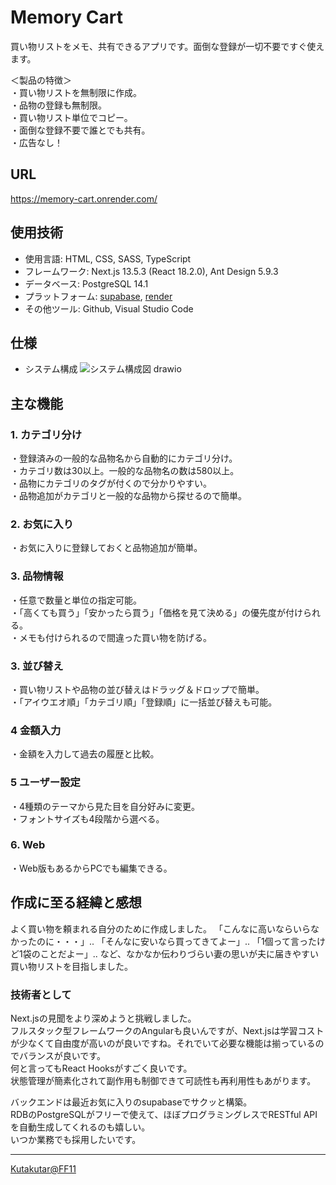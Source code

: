# Memory Cart
買い物リストをメモ、共有できるアプリです。面倒な登録が一切不要ですぐ使えます。  

＜製品の特徴＞  
・買い物リストを無制限に作成。  
・品物の登録も無制限。  
・買い物リスト単位でコピー。  
・面倒な登録不要で誰とでも共有。  
・広告なし！  
  

## URL
https://memory-cart.onrender.com/


## 使用技術
- 使用言語: HTML, CSS, SASS, TypeScript
- フレームワーク: Next.js 13.5.3 (React 18.2.0), Ant Design 5.9.3
- データベース: PostgreSQL 14.1
- プラットフォーム: [supabase](https://supabase.com/), [render](https://render.com/)
- その他ツール: Github, Visual Studio Code

## 仕様
- システム構成
![システム構成図 drawio](https://github.com/kutarkutakuta/ffxi_renkei_navi_next/assets/122729867/b2295078-cc78-4f44-9f09-4ab7542cf909)

## 主な機能
### 1. カテゴリ分け  
・登録済みの一般的な品物名から自動的にカテゴリ分け。  
・カテゴリ数は30以上。一般的な品物名の数は580以上。  
・品物にカテゴリのタグが付くので分かりやすい。  
・品物追加がカテゴリと一般的な品物から探せるので簡単。  
  
### 2. お気に入り  
・お気に入りに登録しておくと品物追加が簡単。  
  
### 3. 品物情報  
・任意で数量と単位の指定可能。  
・「高くても買う」「安かったら買う」「価格を見て決める」の優先度が付けられる。  
・メモも付けられるので間違った買い物を防げる。  
  
### 3. 並び替え  
・買い物リストや品物の並び替えはドラッグ＆ドロップで簡単。  
・「アイウエオ順」「カテゴリ順」「登録順」に一括並び替えも可能。  
  
### 4 金額入力  
・金額を入力して過去の履歴と比較。  
  
### 5 ユーザー設定  
・4種類のテーマから見た目を自分好みに変更。  
・フォントサイズも4段階から選べる。  
  
### 6. Web  
・Web版もあるからPCでも編集できる。  

## 作成に至る経緯と感想
よく買い物を頼まれる自分のために作成しました。
「こんなに高いならいらなかったのに・・・」..
「そんなに安いなら買ってきてよー」..
「1個って言ったけど1袋のことだよー」..
など、なかなか伝わりづらい妻の思いが夫に届きやすい買い物リストを目指しました。

### 技術者として  
Next.jsの見聞をより深めようと挑戦しました。  
フルスタック型フレームワークのAngularも良いんですが、Next.jsは学習コストが少なくて自由度が高いのが良いですね。それでいて必要な機能は揃っているのでバランスが良いです。  
何と言ってもReact Hooksがすごく良いです。  
状態管理が簡素化されて副作用も制御できて可読性も再利用性もあがります。  
  
バックエンドは最近お気に入りのsupabaseでサクッと構築。  
RDBのPostgreSQLがフリーで使えて、ほぼプログラミングレスでRESTful APIを自動生成してくれるのも嬉しい。  
いつか業務でも採用したいです。  

---
[Kutakutar@FF11](https://twitter.com/kutakutar_ff11)
